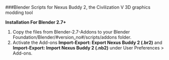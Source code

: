 ###Blender Scripts for Nexus Buddy 2, the Civilization V 3D graphics modding tool

**Installation For Blender 2.7+**

1. Copy the files from Blender-2.7-Addons to your Blender Foundation/Blender/#version_no#/scripts/addons folder.
2. Activate the Add-ons **Import-Export: Export Nexus Buddy 2 (.br2)** and  **Import-Export: Import Nexus Buddy 2 (.nb2)** under User Preferences > Add-ons.
